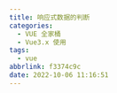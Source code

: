 ```yaml
---
title: 响应式数据的判断
categories:
  - VUE 全家桶
  - Vue3.x 使用
tags:
  - vue
abbrlink: f3374c9c
date: 2022-10-06 11:16:51
---
```

